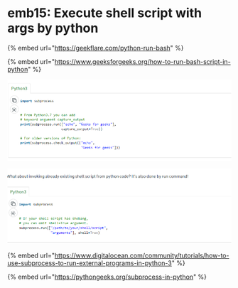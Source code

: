 # emb15: Execute shell script with args by python

{% embed url="https://geekflare.com/python-run-bash" %}

{% embed url="https://www.geeksforgeeks.org/how-to-run-bash-script-in-python" %}

![](<../../.gitbook/assets/image (58) (1) (1).png>)

![each places are for arguments](<../../.gitbook/assets/image (52) (1) (1) (1) (1).png>)

{% embed url="https://www.digitalocean.com/community/tutorials/how-to-use-subprocess-to-run-external-programs-in-python-3" %}

{% embed url="https://pythongeeks.org/subprocess-in-python" %}
